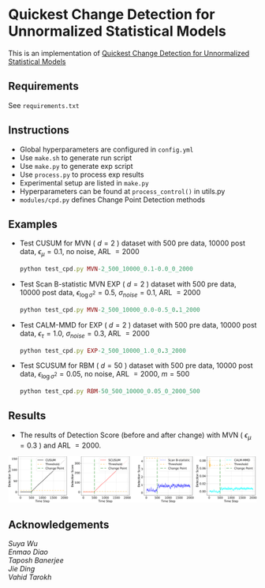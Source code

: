# Quickest Change Detection for Unnormalized Statistical Models
This is an implementation of [Quickest Change Detection for Unnormalized Statistical Models](https://arxiv.org/abs/2302.00250)

## Requirements
See `requirements.txt`

## Instructions
 - Global hyperparameters are configured in `config.yml`
 - Use `make.sh` to generate run script
 - Use `make.py` to generate exp script
 - Use `process.py` to process exp results
 - Experimental setup are listed in `make.py` 
 - Hyperparameters can be found at `process_control()` in utils.py 
 - `modules/cpd.py` defines Change Point Detection methods
 
## Examples
 - Test CUSUM for MVN ( $d=2$ ) dataset with 500 pre data, 10000 post data, $\epsilon_{\mu} = 0.1$, no noise, ARL $=2000$
    ```ruby
    python test_cpd.py MVN-2_500_10000_0.1-0.0_0_2000
    ```
 - Test Scan B-statistic MVN EXP ( $d=2$ ) dataset with 500 pre data, 10000 post data, $\epsilon_{\log \sigma^2} = 0.5$, $\sigma_{noise} = 0.1$, ARL $=2000$
    ```ruby
    python test_cpd.py MVN-2_500_10000_0.0-0.5_0.1_2000
    ```
 - Test CALM-MMD for EXP ( $d=2$ ) dataset with 500 pre data, 10000 post data, $\epsilon_{\tau} = 1.0$, $\sigma_{noise} = 0.3$, ARL $=2000$
    ```ruby
    python test_cpd.py EXP-2_500_10000_1.0_0.3_2000
    ```
 - Test SCUSUM for RBM ( $d=50$ ) dataset with 500 pre data, 10000 post data, $\epsilon_{\log \sigma^2} = 0.05$, no noise, ARL $=2000$, $m=500$
    ```ruby
    python test_cpd.py RBM-50_500_10000_0.05_0_2000_500
    ```

## Results
- The results of Detection Score (before and after change) with MVN ( $\epsilon_{\mu} = 0.3$ ) and ARL $=2000$.
<p align="center">
<img src="/asset/MVN-2_500_10000_0.0-0.3_0_scusum_2000_score_mean.png">
</p>

## Acknowledgements
*Suya Wu  
Enmao Diao  
Taposh Banerjee  
Jie Ding  
Vahid Tarokh*

